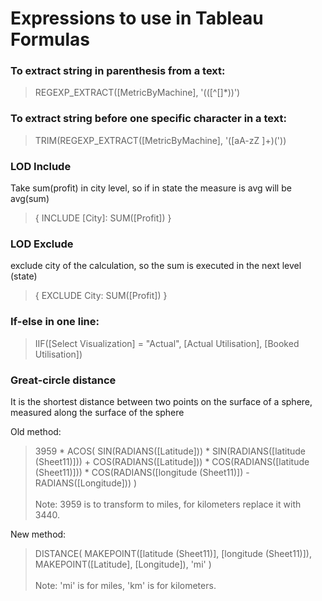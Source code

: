 # Expressions to use in Tableau Formulas

### To extract string in parenthesis from a text:
>REGEXP_EXTRACT([MetricByMachine], '\(([^\[]*)\)')


### To extract string before one specific character in a text:
>TRIM(REGEXP_EXTRACT([MetricByMachine], '([aA-zZ ]+)\('))


### LOD Include
Take sum(profit) in city level, so if in state the measure is avg will be avg(sum)
>{ INCLUDE [City]: SUM([Profit]) }


### LOD Exclude
exclude city of the calculation, so the sum is executed in the next level (state)
> { EXCLUDE City: SUM([Profit]) }


### If-else in one line:
> IIF([Select Visualization] = "Actual", [Actual Utilisation], [Booked Utilisation])


### Great-circle distance
It is the shortest distance between two points on the surface of a sphere, measured along the surface of the sphere

Old method:
> 3959 * ACOS(
SIN(RADIANS([Latitude])) * SIN(RADIANS([latitude (Sheet11)])) + 
COS(RADIANS([Latitude])) * COS(RADIANS([latitude (Sheet11)])) * 
COS(RADIANS([longitude (Sheet11)]) - RADIANS([Longitude]))
)
> <br><br>Note: 3959 is to transform to miles, for kilometers replace it with 3440.

New method:
> DISTANCE(
MAKEPOINT([latitude (Sheet11)], [longitude (Sheet11)]),
MAKEPOINT([Latitude], [Longitude]), 
'mi'
)
><br><br>Note: 'mi' is for miles, 'km' is for kilometers.
